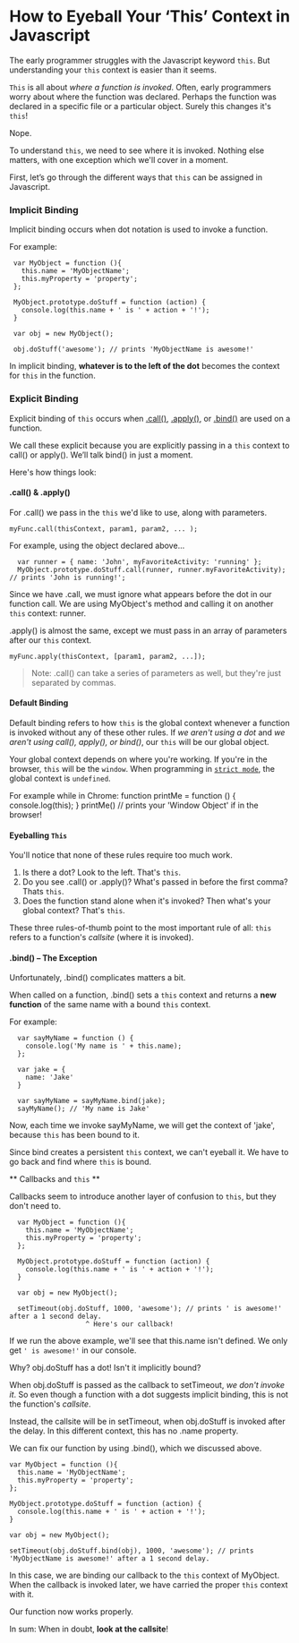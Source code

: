 # How to Eyeball Your ‘This’ Context in Javascript

The early programmer struggles with the Javascript keyword `this`. But understanding your `this` context is easier than it seems.

`This` is all about _where a function is invoked_.
Often, early programmers worry about where the function was declared. Perhaps the function was declared in a specific file or a particular object. Surely this changes it's `this`!

Nope.

To understand `this`, we need to see where it is invoked. Nothing else matters, with one exception which we'll cover in a moment.

First, let’s go through the different ways that `this` can be assigned in Javascript.

### Implicit Binding
Implicit binding occurs when dot notation is used to invoke a function.

For example:

     var MyObject = function (){
       this.name = 'MyObjectName';
       this.myProperty = 'property';
     };

     MyObject.prototype.doStuff = function (action) {
       console.log(this.name + ' is ' + action + '!');
     }

     var obj = new MyObject();

     obj.doStuff('awesome'); // prints 'MyObjectName is awesome!'

In implicit binding, **whatever is to the left of the dot** becomes the context for `this` in the function.

### Explicit Binding
Explicit binding of `this` occurs when [.call()](https://developer.mozilla.org/en-US/docs/Web/JavaScript/Reference/Global_Objects/Function/call), [.apply()](https://developer.mozilla.org/en-US/docs/Web/JavaScript/Reference/Global_Objects/Function/apply), or [.bind()](https://developer.mozilla.org/en-US/docs/Web/JavaScript/Reference/Global_Objects/Function/bind) are used on a function.

We call these explicit because you are explicitly passing in a `this` context to call() or apply(). We’ll talk bind() in just a moment.

Here's how things look:

#### .call() & .apply()
For .call() we pass in the `this` we'd like to use, along with parameters.

`myFunc.call(thisContext, param1, param2, ... );`

For example, using the object declared above...

      var runner = { name: 'John', myFavoriteActivity: 'running' };
      MyObject.prototype.doStuff.call(runner, runner.myFavoriteActivity); // prints 'John is running!';

Since we have .call, we must ignore what appears before the dot in our function call. We are using MyObject's method and calling it on another `this` context: runner.

.apply() is almost the same, except we must pass in an array of parameters after our `this` context.

`myFunc.apply(thisContext, [param1, param2, ...]);`

> Note: .call() can take a series of parameters as well, but they're just separated by commas.

#### Default Binding
Default binding refers to how `this` is the global context whenever a function is invoked without any of these other rules. If *we aren't using a dot* and *we aren't using call(), apply(), or bind()*, our `this` will be our global object.

Your global context depends on where you're working. If you're in the browser, `this` will be the `window`. When programming in [`strict mode`](https://developer.mozilla.org/en-US/docs/Web/JavaScript/Reference/Strict_mode), the global context is `undefined`.

For example while in Chrome:
    function printMe = function () {
      console.log(this);
    }
    printMe() // prints your 'Window Object' if in the browser!

#### Eyeballing `This`
You'll notice that none of these rules require too much work.

1. Is there a dot? Look to the left. That's `this`.
2. Do you see .call() or .apply()? What's passed in before the first comma? Thats `this`.
3. Does the function stand alone when it's invoked? Then what's your global context? That's `this`.

These three rules-of-thumb point to the most important rule of all: `this` refers to a function's *callsite* (where it is invoked).

#### .bind() – The Exception
Unfortunately, .bind() complicates matters a bit.

When called on a function, .bind() sets a `this` context and returns a **new function** of the same name with a bound `this` context.

For example:

      var sayMyName = function () {
        console.log('My name is ' + this.name);
      };

      var jake = {
        name: 'Jake'
      }

      var sayMyName = sayMyName.bind(jake);
      sayMyName(); // 'My name is Jake'

Now, each time we invoke sayMyName, we will get the context of 'jake', because `this` has been bound to it.

Since bind creates a persistent `this` context, we can't eyeball it. We have to go back and find where `this` is bound.

** Callbacks and `this` **

Callbacks seem to introduce another layer of confusion to `this`, but they don't need to.

      var MyObject = function (){
        this.name = 'MyObjectName';
        this.myProperty = 'property';
      };

      MyObject.prototype.doStuff = function (action) {
        console.log(this.name + ' is ' + action + '!');
      }

      var obj = new MyObject();

      setTimeout(obj.doStuff, 1000, 'awesome'); // prints ' is awesome!' after a 1 second delay.
                       ^ Here's our callback!

If we run the above example, we'll see that this.name isn't defined. We only get `' is awesome!'` in our console.

Why? obj.doStuff has a dot! Isn't it implicitly bound?

When obj.doStuff is passed as the callback to setTimeout, *we don't invoke it*. So even though a function with a dot suggests implicit binding, this is not the function's *callsite*.

Instead, the callsite will be in setTimeout, when obj.doStuff is invoked after the delay. In this different context, this has no .name property.

We can fix our function by using .bind(), which we discussed above.

    var MyObject = function (){
      this.name = 'MyObjectName';
      this.myProperty = 'property';
    };

    MyObject.prototype.doStuff = function (action) {
      console.log(this.name + ' is ' + action + '!');
    }

    var obj = new MyObject();

    setTimeout(obj.doStuff.bind(obj), 1000, 'awesome'); // prints 'MyObjectName is awesome!' after a 1 second delay.

In this case, we are binding our callback to the `this` context of MyObject. When the callback is invoked later, we have carried the proper `this` context with it.

Our function now works properly.

In sum: When in doubt, **look at the callsite**!
